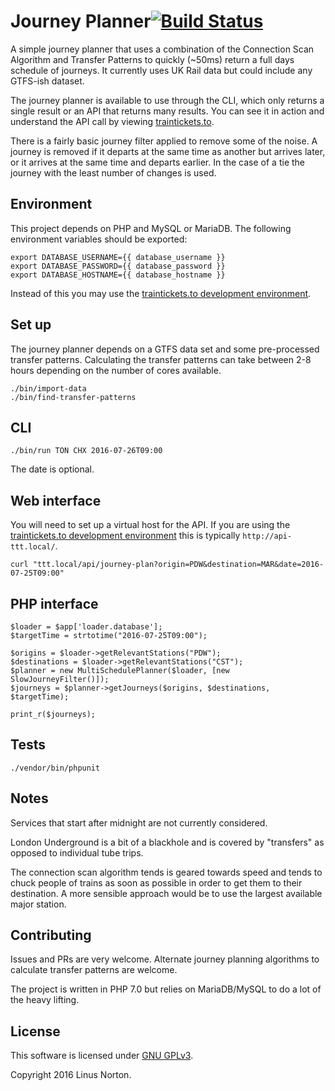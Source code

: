 Journey Planner[![Build Status](https://travis-ci.org/linusnorton/journey-planner.svg?branch=master)](https://travis-ci.org/linusnorton/journey-planner)
===============

A simple journey planner that uses a combination of the Connection Scan Algorithm and Transfer Patterns to quickly (~50ms) return a full days schedule of journeys. It currently uses UK Rail data but could include any GTFS-ish dataset. 

The journey planner is available to use through the CLI, which only returns a single result or an API that returns many results. You can see it in action and understand the API call by viewing [traintickets.to](http://traintickets.to).

There is a fairly basic journey filter applied to remove some of the noise. A journey is removed if it departs at the same time as another but arrives later, or it arrives at the same time and departs earlier. In the case of a tie the journey with the least number of changes is used.

## Environment 

This project depends on PHP and MySQL or MariaDB. The following environment variables should be exported:

```
export DATABASE_USERNAME={{ database_username }}
export DATABASE_PASSWORD={{ database_password }}
export DATABASE_HOSTNAME={{ database_hostname }}
```

Instead of this you may use the [traintickets.to development environment](https://github.com/linusnorton/traintickets.to).

## Set up

The journey planner depends on a GTFS data set and some pre-processed transfer patterns. Calculating the transfer patterns can take between 2-8 hours depending on the number of cores available.

```
./bin/import-data
./bin/find-transfer-patterns
```

## CLI

```
./bin/run TON CHX 2016-07-26T09:00
```

The date is optional.

## Web interface

You will need to set up a virtual host for the API. If you are using the [traintickets.to development environment](https://github.com/linusnorton/traintickets.to) this is typically `http://api-ttt.local/`.

```
curl "ttt.local/api/journey-plan?origin=PDW&destination=MAR&date=2016-07-25T09:00"
```

## PHP interface
```
$loader = $app['loader.database'];
$targetTime = strtotime("2016-07-25T09:00");

$origins = $loader->getRelevantStations("PDW");
$destinations = $loader->getRelevantStations("CST");
$planner = new MultiSchedulePlanner($loader, [new SlowJourneyFilter()]);
$journeys = $planner->getJourneys($origins, $destinations, $targetTime);

print_r($journeys);
```

## Tests

```
./vendor/bin/phpunit
```

## Notes

Services that start after midnight are not currently considered.

London Underground is a bit of a blackhole and is covered by "transfers" as opposed to individual tube trips.

The connection scan algorithm tends is geared towards speed and tends to chuck people of trains as soon as possible in order to get them to their destination. A more sensible approach would be to use the largest available major station.

## Contributing

Issues and PRs are very welcome. Alternate journey planning algorithms to calculate transfer patterns are welcome. 

The project is written in PHP 7.0 but relies on MariaDB/MySQL to do a lot of the heavy lifting.

## License

This software is licensed under [GNU GPLv3](https://www.gnu.org/licenses/gpl-3.0.en.html).

Copyright 2016 Linus Norton.